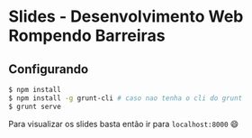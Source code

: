 # Slides - Desenvolvimento Web Rompendo Barreiras

## Configurando

```sh
$ npm install
$ npm install -g grunt-cli # caso nao tenha o cli do grunt
$ grunt serve
```

Para visualizar os slides basta então ir para `localhost:8000` :smile:
